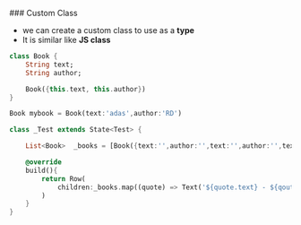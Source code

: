 ### Custom Class

- we can create a custom class to use as a **type**
- It is similar like **JS class**

```dart
class Book {
    String text;
    String author;

    Book({this.text, this.author})
}

Book mybook = Book(text:'adas',author:'RD')

```

```dart
class _Test extends State<Test> {

    List<Book>  _books = [Book({text:'',author:'',text:'',author:'',text:'',author:''})]

    @override
    build(){
        return Row(
            children:_books.map((quote) => Text('${quote.text} - ${qoute.author}'))
        )
    }
}
```
